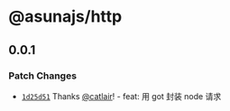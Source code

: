 # @asunajs/http

## 0.0.1

### Patch Changes

- [`1d25d51`](https://github.com/asunajs/asuna/commit/1d25d516d551dca5071911a4b81f5924583cb07a) Thanks [@catlair](https://github.com/catlair)! - feat: 用 got 封装 node 请求
